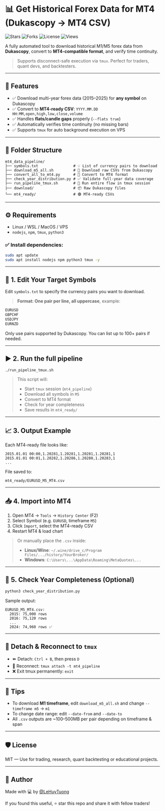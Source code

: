 # 📊 Get Historical Forex Data for MT4 (Dukascopy → MT4 CSV)
![Stars](https://img.shields.io/github/stars/LeHuyTuong/Get-MT4-Historical-Data.svg?style=social)
![Forks](https://img.shields.io/github/forks/LeHuyTuong/Get-MT4-Historical-Data.svg?style=social)
![License](https://img.shields.io/github/license/LeHuyTuong/Get-MT4-Historical-Data)
![Views](https://views.whatilearened.today/views/github/LeHuyTuong/Get-MT4-Historical-Data.svg)

A fully automated tool to download historical M1/M5 forex data from **Dukascopy**, convert to **MT4-compatible format**, and verify time continuity.

> Supports disconnect-safe execution via `tmux`. Perfect for traders, quant devs, and backtesters.

---

## 🚀 Features

- ✅ Download multi-year forex data (2015–2025) for **any symbol** on Dukascopy
- ✅ Convert to **MT4-ready CSV**: `YYYY.MM.DD HH:MM,open,high,low,close,volume`
- ✅ Handles **flats/candle gaps** properly (`--flats true`)
- ✅ Automatically verifies time continuity (no missing bars)
- ✅ Supports `tmux` for auto background execution on VPS

---

## 📁 Folder Structure

```
mt4_data_pipeline/
├── symbols.txt                # 💡 List of currency pairs to download
├── download_m5_all.sh         # 🔽 Download raw CSVs from Dukascopy
├── convert_all_to_mt4.py      # 🔁 Convert to MT4 format
├── check_year_distribution.py # ✅ Validate full-year data coverage
├── run_pipeline_tmux.sh       # 🧵 Run entire flow in tmux session
├── download/                  # 📦 Raw Dukascopy files
└── mt4_ready/                 # 🟢 MT4-ready CSVs
```

---

## ⚙️ Requirements

- Linux / WSL / MacOS / VPS
- `nodejs`, `npm`, `tmux`, `python3`

### ✅ Install dependencies:

```bash
sudo apt update
sudo apt install nodejs npm python3 tmux -y
```

---

## 🔧 1. Edit Your Target Symbols

Edit `symbols.txt` to specify the currency pairs you want to download.

> **Format: One pair per line, all uppercase**, example:

```txt
EURUSD
GBPCHF
USDJPY
EURNZD
```

Only use pairs supported by Dukascopy. You can list up to 100+ pairs if needed.

---

## ▶️ 2. Run the full pipeline

```bash
./run_pipeline_tmux.sh
```

> This script will:
> - Start `tmux` session (`mt4_pipeline`)
> - Download all symbols in `M5`
> - Convert to MT4 format
> - Check for year completeness
> - Save results in `mt4_ready/`

---

## 📈 3. Output Example

Each MT4-ready file looks like:

```
2015.01.01 00:00,1.20281,1.20281,1.20281,1.20281,1
2015.01.01 00:01,1.20282,1.20286,1.20280,1.20283,1
...
```

File saved to:

```
mt4_ready/EURUSD_M5_MT4.csv
```

---

## 📥 4. Import into MT4

1. Open MT4 → `Tools` → `History Center` (F2)
2. Select Symbol (e.g. `EURUSD`, timeframe `M5`)
3. Click `Import`, select the MT4-ready CSV
4. Restart MT4 & load chart

> Or manually place the `.csv` inside:
> - **Linux/Wine**: `~/.wine/drive_c/Program Files/.../history/YourBroker/`
> - **Windows**: `C:\Users\...\AppData\Roaming\MetaQuotes\...`

---

## 🧪 5. Check Year Completeness (Optional)

```bash
python3 check_year_distribution.py
```

Sample output:

```
EURUSD_M5_MT4.csv:
  2015: 75,000 rows
  2016: 75,120 rows
  ...
  2024: 74,960 rows ✅
```

---

## 🧵 Detach & Reconnect to `tmux`

- ⏩ Detach: `Ctrl + B`, then press `D`
- 🔁 Reconnect: `tmux attach -t mt4_pipeline`
- ❌ Exit tmux permanently: `exit`

---

## 🧠 Tips

- To download **M1 timeframe**, edit `download_m5_all.sh` and change `--timeframe m5` → `m1`
- To change date range: edit `--date-from` and `--date-to`
- All `.csv` outputs are ~100–500MB per pair depending on timeframe & span

---

## 🛡 License

MIT — Use for trading, research, quant backtesting or educational projects.

---

## 👤 Author

Made with 💻 by [@LeHuyTuong](https://github.com/LeHuyTuong)

If you found this useful, ⭐ star this repo and share it with fellow traders!
